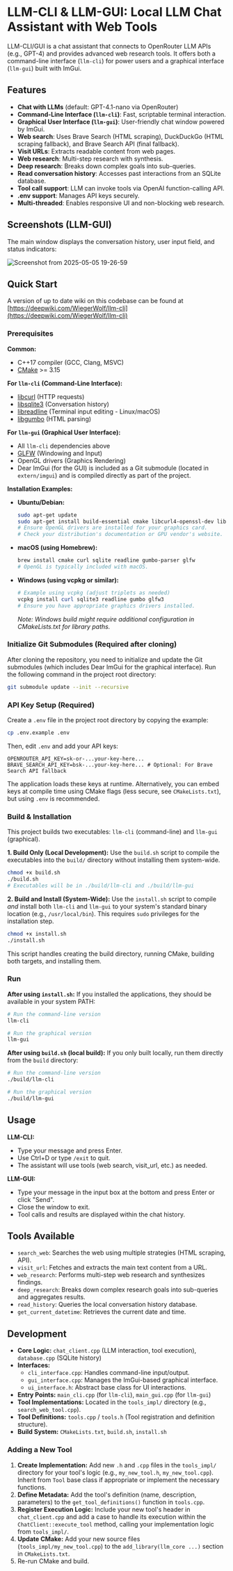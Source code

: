 # LLM-CLI & LLM-GUI: Local LLM Chat Assistant with Web Tools

LLM-CLI/GUI is a chat assistant that connects to OpenRouter LLM APIs (e.g., GPT-4) and provides advanced web research tools. It offers both a command-line interface (`llm-cli`) for power users and a graphical interface (`llm-gui`) built with ImGui.

## Features

- **Chat with LLMs** (default: GPT-4.1-nano via OpenRouter)
- **Command-Line Interface (`llm-cli`)**: Fast, scriptable terminal interaction.
- **Graphical User Interface (`llm-gui`)**: User-friendly chat window powered by ImGui.
- **Web search**: Uses Brave Search (HTML scraping), DuckDuckGo (HTML scraping fallback), and Brave Search API (final fallback).
- **Visit URLs**: Extracts readable content from web pages.
- **Web research**: Multi-step research with synthesis.
- **Deep research**: Breaks down complex goals into sub-queries.
- **Read conversation history**: Accesses past interactions from an SQLite database.
- **Tool call support**: LLM can invoke tools via OpenAI function-calling API.
- **.env support**: Manages API keys securely.
- **Multi-threaded**: Enables responsive UI and non-blocking web research.

## Screenshots (LLM-GUI)

The main window displays the conversation history, user input field, and status indicators:

![Screenshot from 2025-05-05 19-26-59](https://github.com/user-attachments/assets/ea840a3a-7dd9-45dc-9cd3-0b55b0804f15)

## Quick Start

A version of up to date wiki on this codebase can be found at [https://deepwiki.com/WiegerWolf/llm-cli](https://deepwiki.com/WiegerWolf/llm-cli)
### Prerequisites

**Common:**
- C++17 compiler (GCC, Clang, MSVC)
- [CMake](https://cmake.org/) >= 3.15

**For `llm-cli` (Command-Line Interface):**
- [libcurl](https://curl.se/libcurl/) (HTTP requests)
- [libsqlite3](https://www.sqlite.org/) (Conversation history)
- [libreadline](https://tiswww.case.edu/php/chet/readline/rltop.html) (Terminal input editing - Linux/macOS)
- [libgumbo](https://github.com/google/gumbo-parser) (HTML parsing)

**For `llm-gui` (Graphical User Interface):**
- All `llm-cli` dependencies above
- [GLFW](https://www.glfw.org/) (Windowing and Input)
- OpenGL drivers (Graphics Rendering)
- Dear ImGui (for the GUI) is included as a Git submodule (located in `extern/imgui`) and is compiled directly as part of the project.

**Installation Examples:**

*   **Ubuntu/Debian:**
    ```sh
    sudo apt-get update
    sudo apt-get install build-essential cmake libcurl4-openssl-dev libsqlite3-dev libreadline-dev libgumbo-dev libglfw3-dev
    # Ensure OpenGL drivers are installed for your graphics card.
    # Check your distribution's documentation or GPU vendor's website.
    ```
*   **macOS (using Homebrew):**
    ```sh
    brew install cmake curl sqlite readline gumbo-parser glfw
    # OpenGL is typically included with macOS.
    ```
*   **Windows (using vcpkg or similar):**
    ```powershell
    # Example using vcpkg (adjust triplets as needed)
    vcpkg install curl sqlite3 readline gumbo glfw3
    # Ensure you have appropriate graphics drivers installed.
    ```
    *Note: Windows build might require additional configuration in CMakeLists.txt for library paths.*

### Initialize Git Submodules (Required after cloning)

After cloning the repository, you need to initialize and update the Git submodules (which includes Dear ImGui for the graphical interface). Run the following command in the project root directory:

```sh
git submodule update --init --recursive
```

### API Key Setup (Required)

Create a `.env` file in the project root directory by copying the example:
```sh
cp .env.example .env
```
Then, edit `.env` and add your API keys:
```dotenv
OPENROUTER_API_KEY=sk-or-...your-key-here...
BRAVE_SEARCH_API_KEY=bsk-...your-key-here... # Optional: For Brave Search API fallback
```
The application loads these keys at runtime. Alternatively, you can embed keys at compile time using CMake flags (less secure, see `CMakeLists.txt`), but using `.env` is recommended.

### Build & Installation

This project builds two executables: `llm-cli` (command-line) and `llm-gui` (graphical).

**1. Build Only (Local Development):**
Use the `build.sh` script to compile the executables into the `build/` directory without installing them system-wide.
```sh
chmod +x build.sh
./build.sh
# Executables will be in ./build/llm-cli and ./build/llm-gui
```

**2. Build and Install (System-Wide):**
Use the `install.sh` script to compile *and* install both `llm-cli` and `llm-gui` to your system's standard binary location (e.g., `/usr/local/bin`). This requires `sudo` privileges for the installation step.
```sh
chmod +x install.sh
./install.sh
```
This script handles creating the build directory, running CMake, building both targets, and installing them.

### Run

**After using `install.sh`:**
If you installed the applications, they should be available in your system PATH:
```sh
# Run the command-line version
llm-cli

# Run the graphical version
llm-gui
```

**After using `build.sh` (local build):**
If you only built locally, run them directly from the `build` directory:
```sh
# Run the command-line version
./build/llm-cli

# Run the graphical version
./build/llm-gui
```

## Usage

**LLM-CLI:**
- Type your message and press Enter.
- Use Ctrl+D or type `/exit` to quit.
- The assistant will use tools (web search, visit_url, etc.) as needed.

**LLM-GUI:**
- Type your message in the input box at the bottom and press Enter or click "Send".
- Close the window to exit.
- Tool calls and results are displayed within the chat history.

## Tools Available

- `search_web`: Searches the web using multiple strategies (HTML scraping, API).
- `visit_url`: Fetches and extracts the main text content from a URL.
- `web_research`: Performs multi-step web research and synthesizes findings.
- `deep_research`: Breaks down complex research goals into sub-queries and aggregates results.
- `read_history`: Queries the local conversation history database.
- `get_current_datetime`: Retrieves the current date and time.

## Development

- **Core Logic:** `chat_client.cpp` (LLM interaction, tool execution), `database.cpp` (SQLite history)
- **Interfaces:**
    - `cli_interface.cpp`: Handles command-line input/output.
    - `gui_interface.cpp`: Manages the ImGui-based graphical interface.
    - `ui_interface.h`: Abstract base class for UI interactions.
- **Entry Points:** `main_cli.cpp` (for `llm-cli`), `main_gui.cpp` (for `llm-gui`)
- **Tool Implementations:** Located in the `tools_impl/` directory (e.g., `search_web_tool.cpp`).
- **Tool Definitions:** `tools.cpp` / `tools.h` (Tool registration and definition structure).
- **Build System:** `CMakeLists.txt`, `build.sh`, `install.sh`

### Adding a New Tool

1.  **Create Implementation:** Add new `.h` and `.cpp` files in the `tools_impl/` directory for your tool's logic (e.g., `my_new_tool.h`, `my_new_tool.cpp`). Inherit from `Tool` base class if appropriate or implement the necessary functions.
2.  **Define Metadata:** Add the tool's definition (name, description, parameters) to the `get_tool_definitions()` function in `tools.cpp`.
3.  **Register Execution Logic:** Include your new tool's header in `chat_client.cpp` and add a case to handle its execution within the `ChatClient::execute_tool` method, calling your implementation logic from `tools_impl/`.
4.  **Update CMake:** Add your new source files (`tools_impl/my_new_tool.cpp`) to the `add_library(llm_core ...)` section in `CMakeLists.txt`.
5.  Re-run CMake and build.
